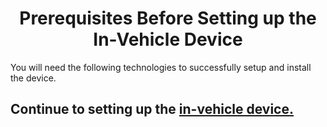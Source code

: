 <h1 align="center">Prerequisites Before Setting up the In-Vehicle Device</h1>

You will need the following technologies to successfully setup and install the device.

<!-- TODO: Add documentation -->

## Continue to setting up the [in-vehicle device.][up-next-link]

<!-- Link Groups -->

[up-next-link]: https://github.com/arrat-tools/deploy/blob/main/guide-vehicle-installation/01-setup-device.md
